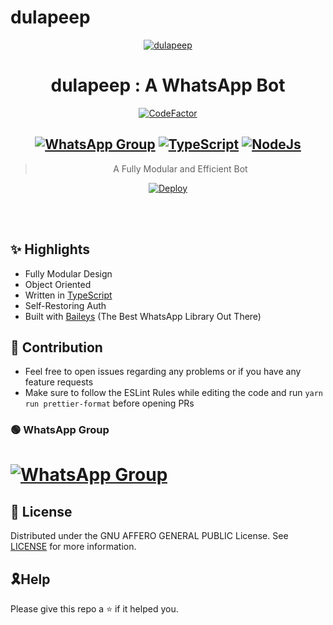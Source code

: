 # dulapeep
<div align="center">
<a href="https://c4.wallpaperflare.com/wallpaper/702/297/121/4k-2018-dua-lipa-wallpaper-preview.jpg"><img src="https://c4.wallpaperflare.com/wallpaper/702/297/121/4k-2018-dua-lipa-wallpaper-preview.jpg" alt="dulapeep" border="0"></a>

# **dulapeep : A WhatsApp Bot**

[![CodeFactor](https://www.codefactor.io/repository/github/divyanshjain05/dulapeep/badge)](https://www.codefactor.io/repository/github/divyanshjain05/dulapeep)

## [![WhatsApp Group](https://img.shields.io/badge/WhatsApp-25D366?style=for-the-badge&logo=whatsapp&logoColor=white)](https://chat.whatsapp.com/BwImKL9uImj5fuy4AZ7xft) [![TypeScript](https://img.shields.io/badge/TypeScript-007ACC?style=for-the-badge&logo=typescript&logoColor=white)](https://www.typescriptlang.org/) [![NodeJs](https://img.shields.io/badge/Node.js-43853D?style=for-the-badge&logo=node.js&logoColor=white)](https://nodejs.org/en/)

> A Fully Modular and Efficient Bot <br>

[![Deploy](https://www.herokucdn.com/deploy/button.png)](https://heroku.com/deploy)


</div><br/>
<br/>

## ✨ Highlights

-   Fully Modular Design
-   Object Oriented
-   Written in [TypeScript](https://www.typescriptlang.org/)
-   Self-Restoring Auth
-   Built with [Baileys](https://github.com/adiwajshing/baileys) (The Best
    WhatsApp Library Out There)

## 💪 Contribution

-   Feel free to open issues regarding any problems or if you have any feature requests
-   Make sure to follow the ESLint Rules while editing the code and run
    `yarn run prettier-format` before opening PRs

### 🟢 WhatsApp Group

# [![WhatsApp Group](https://img.shields.io/badge/WhatsApp-25D366?style=for-the-badge&logo=whatsapp&logoColor=white)](https://chat.whatsapp.com/BwImKL9uImj5fuy4AZ7xft)

## 📄 License

Distributed under the GNU AFFERO GENERAL PUBLIC License. See [LICENSE](/LICENSE)
for more information.

## 🎗Help
Please give this repo a ⭐ if it helped you.
 
